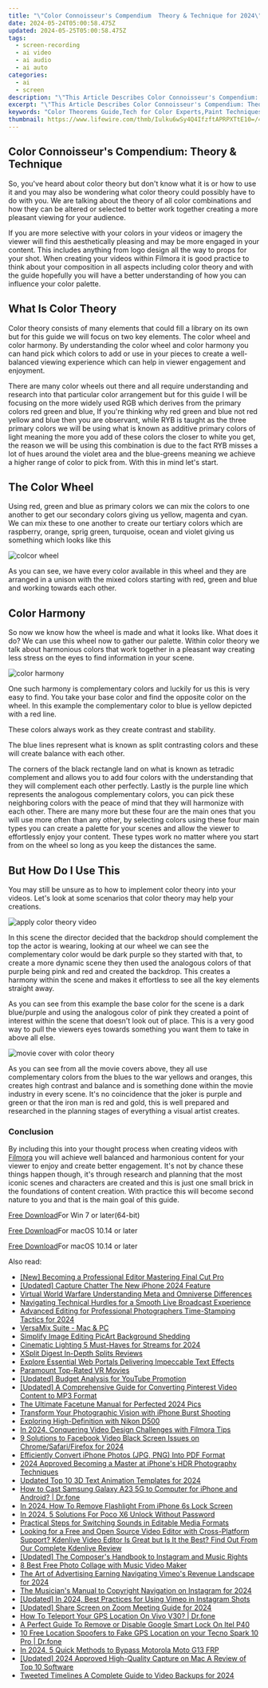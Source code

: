 ```yaml
---
title: "\"Color Connoisseur's Compendium  Theory & Technique for 2024\""
date: 2024-05-24T05:00:58.475Z
updated: 2024-05-25T05:00:58.475Z
tags: 
  - screen-recording
  - ai video
  - ai audio
  - ai auto
categories: 
  - ai
  - screen
description: "\"This Article Describes Color Connoisseur's Compendium: Theory & Technique for 2024\""
excerpt: "\"This Article Describes Color Connoisseur's Compendium: Theory & Technique for 2024\""
keywords: "Color Theorems Guide,Tech for Color Experts,Paint Techniques Hub,Colour Mastery Secrets,Artisan's Color Wisdom,Prof. Colors Strategy,Hue Expertise Tutorial"
thumbnail: https://www.lifewire.com/thmb/Iulku6wSy4Q4IfzftAPRPXTtE10=/400x300/filters:no_upscale():max_bytes(150000):strip_icc()/500-internal-server-error-explained-2622938-1485165a9b6942f09f2f5257682c0b6e.png
---
```


## Color Connoisseur's Compendium: Theory & Technique

So, you've heard about color theory but don't know what it is or how to use it and you may also be wondering what color theory could possibly have to do with you. We are talking about the theory of all color combinations and how they can be altered or selected to better work together creating a more pleasant viewing for your audience.

If you are more selective with your colors in your videos or imagery the viewer will find this aesthetically pleasing and may be more engaged in your content. This includes anything from logo design all the way to props for your shot. When creating your videos within Filmora it is good practice to think about your composition in all aspects including color theory and with the guide hopefully you will have a better understanding of how you can influence your color palette.

## What Is Color Theory

Color theory consists of many elements that could fill a library on its own but for this guide we will focus on two key elements. The color wheel and color harmony. By understanding the color wheel and color harmony you can hand pick which colors to add or use in your pieces to create a well-balanced viewing experience which can help in viewer engagement and enjoyment.

There are many color wheels out there and all require understanding and research into that particular color arrangement but for this guide I will be focusing on the more widely used RGB which derives from the primary colors red green and blue, If you're thinking why red green and blue not red yellow and blue then you are observant, while RYB is taught as the three primary colors we will be using what is known as additive primary colors of light meaning the more you add of these colors the closer to white you get, the reason we will be using this combination is due to the fact RYB misses a lot of hues around the violet area and the blue-greens meaning we achieve a higher range of color to pick from. With this in mind let's start.

## The Color Wheel

Using red, green and blue as primary colors we can mix the colors to one another to get our secondary colors giving us yellow, magenta and cyan. We can mix these to one another to create our tertiary colors which are raspberry, orange, sprig green, turquoise, ocean and violet giving us something which looks like this

![colcor wheel](https://images.wondershare.com/filmora/article-images/2024/color-wheel.jpg)

As you can see, we have every color available in this wheel and they are arranged in a unison with the mixed colors starting with red, green and blue and working towards each other.

## Color Harmony

So now we know how the wheel is made and what it looks like. What does it do? We can use this wheel now to gather our palette. Within color theory we talk about harmonious colors that work together in a pleasant way creating less stress on the eyes to find information in your scene.

![color harmony](https://images.wondershare.com/filmora/article-images/2022/08/color-harmony.jpg)

One such harmony is complementary colors and luckily for us this is very easy to find. You take your base color and find the opposite color on the wheel. In this example the complementary color to blue is yellow depicted with a red line.

These colors always work as they create contrast and stability.

The blue lines represent what is known as split contrasting colors and these will create balance with each other.

The corners of the black rectangle land on what is known as tetradic complement and allows you to add four colors with the understanding that they will complement each other perfectly. Lastly is the purple line which represents the analogous complementary colors, you can pick these neighboring colors with the peace of mind that they will harmonize with each other. There are many more but these four are the main ones that you will use more often than any other, by selecting colors using these four main types you can create a palette for your scenes and allow the viewer to effortlessly enjoy your content. These types work no matter where you start from on the wheel so long as you keep the distances the same.

## But How Do I Use This

You may still be unsure as to how to implement color theory into your videos. Let's look at some scenarios that color theory may help your creations.

![apply color theory video](https://images.wondershare.com/filmora/article-images/2022/08/apply-color-theory-video.jpg)

In this scene the director decided that the backdrop should complement the top the actor is wearing, looking at our wheel we can see the complementary color would be dark purple so they started with that, to create a more dynamic scene they then used the analogous colors of that purple being pink and red and created the backdrop. This creates a harmony within the scene and makes it effortless to see all the key elements straight away.

As you can see from this example the base color for the scene is a dark blue/purple and using the analogous color of pink they created a point of interest within the scene that doesn't look out of place. This is a very good way to pull the viewers eyes towards something you want them to take in above all else.

![movie cover with color theory](https://images.wondershare.com/filmora/article-images/2022/08/movie-cover-with-color-theory.jpg)

As you can see from all the movie covers above, they all use complementary colors from the blues to the war yellows and oranges, this creates high contrast and balance and is something done within the movie industry in every scene. It's no coincidence that the joker is purple and green or that the iron man is red and gold, this is well prepared and researched in the planning stages of everything a visual artist creates.

### Conclusion

By including this into your thought process when creating videos with [Filmora](https://tools.techidaily.com/wondershare/filmora/download/) you will achieve well balanced and harmonious content for your viewer to enjoy and create better engagement. It's not by chance these things happen though, it's through research and planning that the most iconic scenes and characters are created and this is just one small brick in the foundations of content creation. With practice this will become second nature to you and that is the main goal of this guide.

[Free Download](https://tools.techidaily.com/wondershare/filmora/download/)For Win 7 or later(64-bit)

[Free Download](https://tools.techidaily.com/wondershare/filmora/download/)For macOS 10.14 or later

[Free Download](https://tools.techidaily.com/wondershare/filmora/download/)For macOS 10.14 or later

<ins class="adsbygoogle"
     style="display:block"
     data-ad-format="autorelaxed"
     data-ad-client="ca-pub-7571918770474297"
     data-ad-slot="1223367746"></ins>

<ins class="adsbygoogle"
     style="display:block"
     data-ad-format="autorelaxed"
     data-ad-client="ca-pub-7571918770474297"
     data-ad-slot="1223367746"></ins>



<ins class="adsbygoogle"
     style="display:block"
     data-ad-client="ca-pub-7571918770474297"
     data-ad-slot="8358498916"
     data-ad-format="auto"
     data-full-width-responsive="true"></ins>


<span class="atpl-alsoreadstyle">Also read:</span>
<div><ul>
<li><a href="https://extra-resources.techidaily.com/new-becoming-a-professional-editor-mastering-final-cut-pro/"><u>[New] Becoming a Professional Editor  Mastering Final Cut Pro</u></a></li>
<li><a href="https://extra-resources.techidaily.com/updated-capture-chatter-the-new-iphone-2024-feature/"><u>[Updated] Capture Chatter  The New iPhone 2024 Feature</u></a></li>
<li><a href="https://extra-resources.techidaily.com/virtual-world-warfare-understanding-meta-and-omniverse-differences/"><u>Virtual World Warfare  Understanding Meta and Omniverse Differences</u></a></li>
<li><a href="https://extra-resources.techidaily.com/navigating-technical-hurdles-for-a-smooth-live-broadcast-experience/"><u>Navigating Technical Hurdles for a Smooth Live Broadcast Experience</u></a></li>
<li><a href="https://extra-resources.techidaily.com/advanced-editing-for-professional-photographers-time-stamping-tactics-for-2024/"><u>Advanced Editing for Professional Photographers  Time-Stamping Tactics for 2024</u></a></li>
<li><a href="https://extra-resources.techidaily.com/versamix-suite-mac-and-pc/"><u>VersaMix Suite - Mac & PC</u></a></li>
<li><a href="https://extra-resources.techidaily.com/simplify-image-editing-picart-background-shedding/"><u>Simplify Image Editing  PicArt Background Shedding</u></a></li>
<li><a href="https://extra-resources.techidaily.com/cinematic-lighting-5-must-haves-for-streams-for-2024/"><u>Cinematic Lighting  5 Must-Haves for Streams for 2024</u></a></li>
<li><a href="https://extra-resources.techidaily.com/xsplit-digest-in-depth-splits-reviews/"><u>XSplit Digest  In-Depth Splits Reviews</u></a></li>
<li><a href="https://extra-resources.techidaily.com/explore-essential-web-portals-delivering-impeccable-text-effects/"><u>Explore Essential Web Portals Delivering Impeccable Text Effects</u></a></li>
<li><a href="https://extra-resources.techidaily.com/paramount-top-rated-vr-movies/"><u>Paramount Top-Rated VR Movies</u></a></li>
<li><a href="https://extra-resources.techidaily.com/updated-budget-analysis-for-youtube-promotion/"><u>[Updated] Budget Analysis for YouTube Promotion</u></a></li>
<li><a href="https://extra-resources.techidaily.com/updated-a-comprehensive-guide-for-converting-pinterest-video-content-to-mp3-format/"><u>[Updated] A Comprehensive Guide for Converting Pinterest Video Content to MP3 Format</u></a></li>
<li><a href="https://extra-resources.techidaily.com/the-ultimate-facetune-manual-for-perfected-2024-pics/"><u>The Ultimate Facetune Manual for Perfected 2024 Pics</u></a></li>
<li><a href="https://extra-resources.techidaily.com/transform-your-photographic-vision-with-iphone-burst-shooting/"><u>Transform Your Photographic Vision with iPhone Burst Shooting</u></a></li>
<li><a href="https://extra-resources.techidaily.com/exploring-high-definition-with-nikon-d500/"><u>Exploring High-Definition with Nikon D500</u></a></li>
<li><a href="https://extra-resources.techidaily.com/in-2024-conquering-video-design-challenges-with-filmora-tips/"><u>In 2024, Conquering Video Design Challenges with Filmora Tips</u></a></li>
<li><a href="https://extra-resources.techidaily.com/9-solutions-to-facebook-video-black-screen-issues-on-chromesafarifirefox-for-2024/"><u>9 Solutions to Facebook Video Black Screen Issues on Chrome/Safari/Firefox for 2024</u></a></li>
<li><a href="https://extra-resources.techidaily.com/efficiently-convert-iphone-photos-jpg-png-into-pdf-format/"><u>Efficiently Convert iPhone Photos (JPG, PNG) Into PDF Format</u></a></li>
<li><a href="https://extra-resources.techidaily.com/2024-approved-becoming-a-master-at-iphones-hdr-photography-techniques/"><u>2024 Approved  Becoming a Master at iPhone's HDR Photography Techniques</u></a></li>
<li><a href="https://animation-videos.techidaily.com/updated-top-10-3d-text-animation-templates-for-2024/"><u>Updated Top 10 3D Text Animation Templates for 2024</u></a></li>
<li><a href="https://screen-mirror.techidaily.com/how-to-cast-samsung-galaxy-a23-5g-to-computer-for-iphone-and-android-drfone-by-drfone-android/"><u>How to Cast Samsung Galaxy A23 5G to Computer for iPhone and Android? | Dr.fone</u></a></li>
<li><a href="https://ios-unlock.techidaily.com/in-2024-how-to-remove-flashlight-from-iphone-6s-lock-screen-by-drfone-ios/"><u>In 2024, How To Remove Flashlight From iPhone 6s Lock Screen</u></a></li>
<li><a href="https://easy-unlock-android.techidaily.com/in-2024-5-solutions-for-poco-x6-unlock-without-password-by-drfone-android/"><u>In 2024, 5 Solutions For Poco X6 Unlock Without Password</u></a></li>
<li><a href="https://audio-shaping.techidaily.com/practical-steps-for-switching-sounds-in-editable-media-formats/"><u>Practical Steps for Switching Sounds in Editable Media Formats</u></a></li>
<li><a href="https://ai-video-editing.techidaily.com/looking-for-a-free-and-open-source-video-editor-with-cross-platform-support-kdenlive-video-editor-is-great-but-is-it-the-best-find-out-from-our-complete-kde/"><u>Looking for a Free and Open Source Video Editor with Cross-Platform Support? Kdenlive Video Editor Is Great but Is It the Best? Find Out From Our Complete Kdenlive Review</u></a></li>
<li><a href="https://instagram-videos.techidaily.com/updated-the-composers-handbook-to-instagram-and-music-rights/"><u>[Updated] The Composer's Handbook to Instagram and Music Rights</u></a></li>
<li><a href="https://ai-video-editing.techidaily.com/8-best-free-photo-collage-with-music-video-maker/"><u>8 Best Free Photo Collage with Music Video Maker</u></a></li>
<li><a href="https://vimeo-videos.techidaily.com/the-art-of-advertising-earning-navigating-vimeos-revenue-landscape-for-2024/"><u>The Art of Advertising Earning  Navigating Vimeo's Revenue Landscape for 2024</u></a></li>
<li><a href="https://instagram-video-files.techidaily.com/the-musicians-manual-to-copyright-navigation-on-instagram-for-2024/"><u>The Musician's Manual to Copyright Navigation on Instagram for 2024</u></a></li>
<li><a href="https://instagram-video-files.techidaily.com/updated-in-2024-best-practices-for-using-vimeo-in-instagram-shots/"><u>[Updated] In 2024, Best Practices for Using Vimeo in Instagram Shots</u></a></li>
<li><a href="https://screen-video-capture.techidaily.com/updated-share-screen-on-zoom-meeting-guide-for-2024/"><u>[Updated] Share Screen on Zoom Meeting Guide for 2024</u></a></li>
<li><a href="https://change-location.techidaily.com/how-to-teleport-your-gps-location-on-vivo-v30-drfone-by-drfone-virtual-android/"><u>How To Teleport Your GPS Location On Vivo V30? | Dr.fone</u></a></li>
<li><a href="https://unlock-android.techidaily.com/a-perfect-guide-to-remove-or-disable-google-smart-lock-on-itel-p40-by-drfone-android/"><u>A Perfect Guide To Remove or Disable Google Smart Lock On Itel P40</u></a></li>
<li><a href="https://android-location.techidaily.com/10-free-location-spoofers-to-fake-gps-location-on-your-tecno-spark-10-pro-drfone-by-drfone-virtual/"><u>10 Free Location Spoofers to Fake GPS Location on your Tecno Spark 10 Pro | Dr.fone</u></a></li>
<li><a href="https://android-frp.techidaily.com/in-2024-5-quick-methods-to-bypass-motorola-moto-g13-frp-by-drfone-android/"><u>In 2024, 5 Quick Methods to Bypass Motorola Moto G13 FRP</u></a></li>
<li><a href="https://digital-screen-recording.techidaily.com/updated-2024-approved-high-quality-capture-on-mac-a-review-of-top-10-software/"><u>[Updated] 2024 Approved  High-Quality Capture on Mac  A Review of Top 10 Software</u></a></li>
<li><a href="https://twitter-videos.techidaily.com/tweeted-timelines-a-complete-guide-to-video-backups-for-2024/"><u>Tweeted Timelines  A Complete Guide to Video Backups for 2024</u></a></li>
</ul></div>

